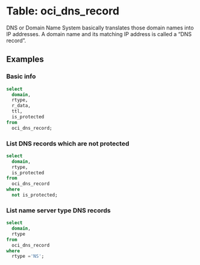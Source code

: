 # Table: oci_dns_record

DNS or Domain Name System basically translates those domain names into IP addresses. A domain name and its matching IP address is called a “DNS record”.

## Examples

### Basic info

```sql
select
  domain,
  rtype,
  r_data,
  ttl,
  is_protected
from
  oci_dns_record;
```

### List DNS records which are not protected

```sql
select
  domain,
  rtype,
  is_protected
from
  oci_dns_record
where
  not is_protected;
```

### List name server type DNS records

```sql
select
  domain,
  rtype
from
  oci_dns_record
where
  rtype ='NS';
```